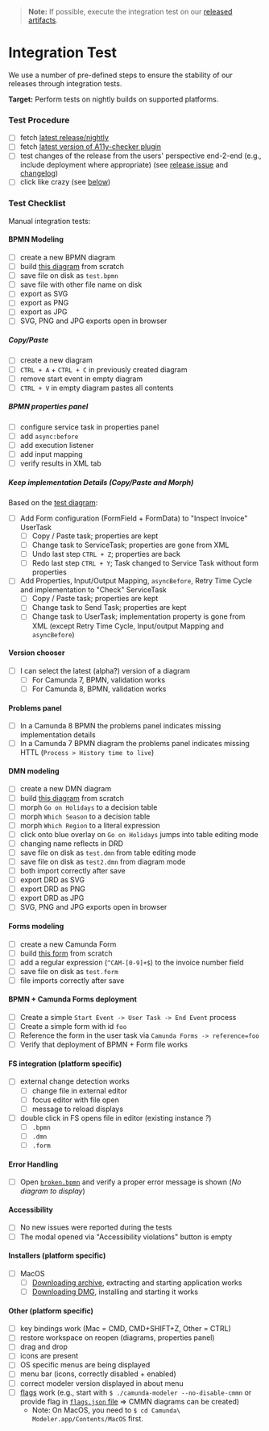 > __Note:__ If possible, execute the integration test on our [released artifacts](https://github.com/camunda/camunda-modeler/releases).

# Integration Test

We use a number of pre-defined steps to ensure the stability of our releases through integration tests.

__Target:__ Perform tests on nightly builds on supported platforms.

### Test Procedure

* [ ] fetch [latest release/nightly](https://camunda.org/release/camunda-modeler/)
* [ ] fetch [latest version of A11y-checker plugin](https://github.com/bpmn-io/camunda-modeler-plugin-a11y-checker)
* [ ] test changes of the release from the users' perspective end-2-end (e.g., include deployment where appropriate) (see [release issue](https://github.com/camunda/camunda-modeler/labels/release) and [changelog](https://github.com/camunda/camunda-modeler/blob/develop/CHANGELOG.md))
* [ ] click like crazy (see [below](#test-checklist))

### Test Checklist

Manual integration tests:

#### BPMN Modeling

* [ ] create a new BPMN diagram
* [ ] build [this diagram](./test.bpmn.png) from scratch
* [ ] save file on disk as `test.bpmn`
* [ ] save file with other file name on disk
* [ ] export as SVG
* [ ] export as PNG
* [ ] export as JPG
* [ ] SVG, PNG and JPG exports open in browser

##### Copy/Paste

* [ ] create a new diagram
* [ ] `CTRL + A` + `CTRL + C` in previously created diagram
* [ ] remove start event in empty diagram
* [ ] `CTRL + V` in empty diagram pastes all contents

##### BPMN properties panel

* [ ] configure service task in properties panel
* [ ] add `async:before`
* [ ] add execution listener
* [ ] add input mapping
* [ ] verify results in XML tab

##### Keep implementation Details (Copy/Paste and Morph)

Based on the [test diagram](./test.bpmn.png):

* [ ] Add Form configuration (FormField + FormData) to "Inspect Invoice" UserTask
  * [ ] Copy / Paste task; properties are kept
  * [ ] Change task to ServiceTask; properties are gone from XML
  * [ ] Undo last step `CTRL + Z`; properties are back
  * [ ] Redo last step `CTRL + Y`; Task changed to Service Task without form properties
* [ ] Add Properties, Input/Output Mapping, `asyncBefore`, Retry Time Cycle and implementation to "Check" ServiceTask
  * [ ] Copy / Paste task; properties are kept
  * [ ] Change task to Send Task; properties are kept
  * [ ] Change task to UserTask; implementation property is gone from XML (except Retry Time Cycle, Input/output Mapping and `asyncBefore`)

#### Version chooser

* [ ] I can select the latest (alpha?) version of a diagram
  * [ ] For Camunda 7, BPMN, validation works
  * [ ] For Camunda 8, BPMN, validation works

#### Problems panel

* [ ] In a Camunda 8 BPMN the problems panel indicates missing implementation details
* [ ] In a Camunda 7 BPMN diagram the problems panel indicates missing HTTL (`Process > History time to live`)

#### DMN modeling

* [ ] create a new DMN diagram
* [ ] build [this diagram](./test.dmn.png) from scratch
* [ ] morph `Go on Holidays` to a decision table
* [ ] morph `Which Season` to a decision table
* [ ] morph `Which Region` to a literal expression
* [ ] click onto blue overlay on `Go on Holidays` jumps into table editing mode
* [ ] changing name reflects in DRD
* [ ] save file on disk as `test.dmn` from table editing mode
* [ ] save file on disk as `test2.dmn` from diagram mode
* [ ] both import correctly after save
* [ ] export DRD as SVG
* [ ] export DRD as PNG
* [ ] export DRD as JPG
* [ ] SVG, PNG and JPG exports open in browser

#### Forms modeling

* [ ] create a new Camunda Form
* [ ] build [this form](./test.form.png) from scratch
* [ ] add a regular expression (`^CAM-[0-9]+$`) to the invoice number field
* [ ] save file on disk as `test.form`
* [ ] file imports correctly after save

#### BPMN + Camunda Forms deployment

* [ ] Create a simple `Start Event -> User Task -> End Event` process
* [ ] Create a simple form with id `foo`
* [ ] Reference the form in the user task via `Camunda Forms -> reference=foo`
* [ ] Verify that deployment of BPMN + Form file works

#### FS integration (platform specific)

* [ ] external change detection works
  * [ ] change file in external editor
  * [ ] focus editor with file open
  * [ ] message to reload displays
* [ ] double click in FS opens file in editor (existing instance _?_)
  * [ ] `.bpmn`
  * [ ] `.dmn`
  * [ ] `.form`

#### Error Handling

* [ ] Open [`broken.bpmn`](./broken.bpmn) and verify a proper error message is shown (_No diagram to display_)

#### Accessibility

* [ ] No new issues were reported during the tests
* [ ] The modal opened via "Accessibility violations" button is empty

#### Installers (platform specific)

* [ ] MacOS
  * [ ] [Downloading archive](https://github.com/camunda/camunda-modeler/releases), extracting and starting application works
  * [ ] [Downloading DMG](https://github.com/camunda/camunda-modeler/releases), installing and starting it works

#### Other (platform specific)

* [ ] key bindings work (Mac = CMD, CMD+SHIFT+Z, Other = CTRL)
* [ ] restore workspace on reopen (diagrams, properties panel)
* [ ] drag and drop
* [ ] icons are present
* [ ] OS specific menus are being displayed
* [ ] menu bar (icons, correctly disabled + enabled)
* [ ] correct modeler version displayed in about menu
* [ ] [flags](https://docs.camunda.io/docs/components/modeler/desktop-modeler/flags/) work (e.g., start with `$ ./camunda-modeler --no-disable-cmmn` or provide flag in [`flags.json` file](https://github.com/camunda/camunda-modeler/tree/develop/docs/flags#configure-in-flagsjson) => CMMN diagrams can be created)
  * Note: On MacOS, you need to `$ cd Camunda\ Modeler.app/Contents/MacOS` first.
